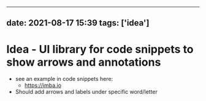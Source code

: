 ------
date: 2021-08-17 15:39
tags: ['idea']
-----

# Idea - UI library for code snippets to show arrows and annotations

- see an example in code snippets here:
	- https://imba.io
- Should add arrows and labels under specific word/letter


